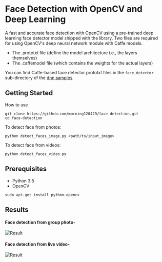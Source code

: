 # Face Detection with OpenCV and Deep Learning

A fast and accurate face detection with OpenCV using a pre-trained deep learning face detector model shipped with the library.
Two files are required for using OpenCV's deep neural network module with Caffe models.
- The .prototxt file (define the model architecture i.e., the layers themselves)
- The .caffemodel file (which contains the weights for the actual layers)

You can find Caffe-based face detector prototxt files in the ```face_detector``` sub-directory of the [dnn samples](https://github.com/opencv/opencv/tree/master/samples/dnn/face_detector).

## Getting Started

How to use
```    
git clone https://github.com/morning120429/face-detection.git
cd face-detection
```
To detect face from photos:
```
python detect_faces_image.py <path/to/input_image>
```
To detect face from videos:
```
python detect_faces_video.py
```

## Prerequisites

- Python 3.5
- OpenCV
```
sudo apt-get install python-opencv
```

## Results

#### Face detection from group photo-
![Result](https://github.com/morning120429/face-detection/blob/master/images/result1.png)

#### Face detection from live video-
![Result](https://github.com/morning120429/face-detection/blob/master/images/result2.png)